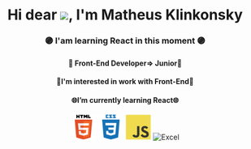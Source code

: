 <h1 align="center">Hi dear <img src="https://raw.githubusercontent.com/kaueMarques/kaueMarques/master/hi.gif" width="30px">, I'm Matheus Klinkonsky</h1>
<h3 align="center"> 🟣 I'am learning React in this moment 🟣 </h3>
<h4 align="center">👾 Front-End Developer=> Junior👾</h4>
<h4 align="center">🌌I'm interested in work with Front-End🌌 </h4>
<h4 align="center">🌐I’m currently learning <strong>React</strong>🌐</h4>

<p align="center">
<img src="https://raw.githubusercontent.com/devicons/devicon/master/icons/html5/html5-original-wordmark.svg" alt="html5"  width="50" height="50"/>
<img src="https://raw.githubusercontent.com/devicons/devicon/master/icons/css3/css3-plain-wordmark.svg" alt="css3"  width="50" height="50"/>
<img src="https://raw.githubusercontent.com/devicons/devicon/master/icons/javascript/javascript-original.svg" alt="javascript" width="50" height="50"/>
<img src="https://cdn.iconscout.com/icon/free/png-256/microsoft-excel-4-722715.png" alt="Excel" width="50" height="50"/>
</p>
